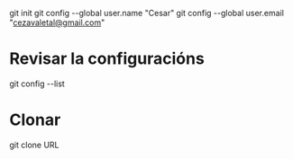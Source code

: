 git init
git config --global user.name  "Cesar"
git config --global user.email  "cezavaletal@gmail.com"

# Revisar la configuracións
git config --list 

# Clonar
git clone URL